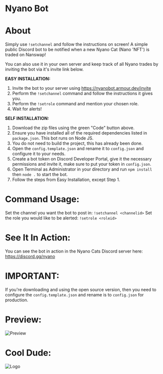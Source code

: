 # Nyano Bot

# About
Simply use `!setchannel` and follow the instructions on screen!
A simple public Discord bot to be notified when a new Nyano Cat (Nano 'NFT') is traded on Nanswap!

You can also use it in your own server and keep track of all Nyano trades by inviting the bot via it's invite link below.


**EASY INSTALLATION:**
1. Invite the bot to your server using https://nyanobot.armour.dev/invite
2. Perform the `!setchannel` command and follow the instructions it gives you.
3. Perform the `!setrole` command and mention your chosen role.
4. Wait for alerts!


**SELF INSTALLATION:**
1. Download the zip files using the green "Code" button above.
2. Ensure you have installed all of the required dependencies listed in `package.json`. This bot runs on Node JS.
3. You do not need to build the project, this has already been done.
4. Open the `config.template.json` and rename it to `config.json` and configure it to your needs.
5. Create a bot token on Discord Developer Portal, give it the necessary permissions and invite it, make sure to put your token in `config.json`.
6. Open Terminal as Administrator in your directory and run `npm install` then `node .` to start the bot.
7. Follow the steps from Easy Installation, except Step 1.


# Command Usage:
Set the channel you want the bot to post in: `!setchannel <channelid>` 
Set the role you would like to be alerted: `!setrole <roleid>`


# See It In Action:
You can see the bot in action in the Nyano Cats Discord server here: https://discord.gg/nyano


# IMPORTANT:
If you're downloading and using the open source version, then you need to configure the `config.template.json` and rename is to `config.json` for production.


# Preview:
![Preview](https://media.discordapp.net/attachments/904261276899880970/1191681100297273455/image.png?ex=65a65282&is=6593dd82&hm=dd42f4b592aba676347115183c98f1fd97a39fd6056f2d9d62e372d01731abaa&=&format=webp&quality=lossless)


# Cool Dude:
![Logo](https://media.discordapp.net/attachments/904261276899880970/1191611383624777750/91594f45-a8bf-4a25-b4fc-ce6e8e3f4034-min-removebg-preview.png?ex=65a61194&is=65939c94&hm=9ec3b2e0b6da147c1bcbc7e74e5c07ebbd82a845bafd4f1c8ea0bde6b4541138&=&format=webp&quality=lossless)
